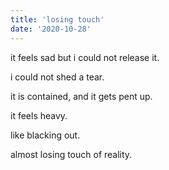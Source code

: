 ```yaml
---
title: 'losing touch'
date: '2020-10-28'
---
```


it feels sad but i could not release it.

i could not shed a tear.

it is contained, and it gets pent up.

it feels heavy.

like blacking out.

almost losing touch of reality.